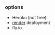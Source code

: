 ### options
- Heroku (not free)
- [render](https://youtu.be/yln_CffenYw?si=t8e7DDo0B-EgEIHZ) deployment
- fly.io
